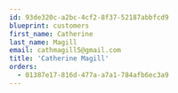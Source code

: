 ```yaml
---
id: 93de320c-a2bc-4cf2-8f37-52187abbfcd9
blueprint: customers
first_name: Catherine
last_name: Magill
email: cathmagill5@gmail.com
title: 'Catherine Magill'
orders:
  - 01387e17-816d-477a-a7a1-784afb6ec3a9
---
```

